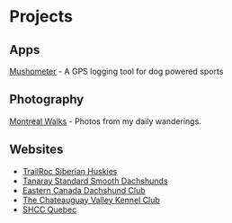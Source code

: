 
# Projects

## Apps

[Mushometer](mushometer.html) - A GPS logging tool for dog powered sports

## Photography

[Montreal Walks](http://mtlwalks.tumblr.com) - Photos from my daily wanderings.

## Websites

* [TrailRoc Siberian Huskies](http://trailroc.com/)
* [Tanaray Standard Smooth Dachshunds](http://tanaray.ca/)
* [Eastern Canada Dachshund Club](http://ecdc.ca/)
* [The Chateauguay Valley Kennel Club](http://cvkc.com/)
* [SHCC Quebec](http://shccquebec.org/)
